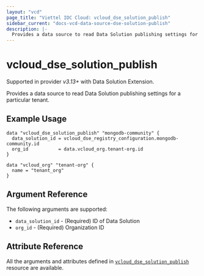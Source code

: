 ```yaml
---
layout: "vcd"
page_title: "Viettel IDC Cloud: vcloud_dse_solution_publish"
sidebar_current: "docs-vcd-data-source-dse-solution-publish"
description: |-
  Provides a data source to read Data Solution publishing settings for a particular tenant.
---
```


# vcloud\_dse\_solution\_publish

Supported in provider *v3.13+* with Data Solution Extension.

Provides a data source to read Data Solution publishing settings for a particular tenant.

## Example Usage

```hcl
data "vcloud_dse_solution_publish" "mongodb-community" {
  data_solution_id = vcloud_dse_registry_configuration.mongodb-community.id
  org_id           = data.vcloud_org.tenant-org.id
}

data "vcloud_org" "tenant-org" {
  name = "tenant_org"
}
```

## Argument Reference

The following arguments are supported:

* `data_solution_id` - (Required) ID of Data Solution
* `org_id` - (Required) Organization ID

## Attribute Reference

All the arguments and attributes defined in
[`vcloud_dse_solution_publish`](/providers/terraform-viettelidc/vcloud/latest/docs/resources/dse_solution_publish)
resource are available.
